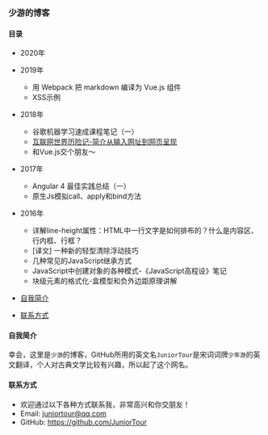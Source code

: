 ### 少游的博客



#### 目录

- 2020年
- 2019年
  - 用 Webpack 把 markdown 编译为 Vue.js 组件
  - XSS示例
- 2018年
  - 谷歌机器学习速成课程笔记（一）
  - [互联网世界历险记-简介从输入网址到网页呈现](https://github.com/JuniorTour/blog/issues/1)
  - 和Vue.js交个朋友～
- 2017年
  - Angular 4 最佳实践总结（一）
  - 原生Js模拟call、apply和bind方法
- 2016年
  - 详解line-height属性：HTML中一行文字是如何排布的？什么是内容区、行内框、行框？
  - [译文] 一种新的轻型清除浮动技巧
  - 几种常见的JavaScript继承方式
  - JavaScript中创建对象的各种模式-《JavaScript高程设》笔记
  - 块级元素的格式化-盒模型和负外边距原理讲解

- [自我简介](https://github.com/JuniorTour/blog#%E8%87%AA%E6%88%91%E7%AE%80%E4%BB%8B)
- [联系方式](https://github.com/JuniorTour/blog#%E8%81%94%E7%B3%BB%E6%96%B9%E5%BC%8F)



#### 自我简介

幸会，这里是`少游`的博客，GitHub所用的英文名`JuniorTour`是宋词词牌`少年游`的英文翻译，个人对古典文学比较有兴趣，所以起了这个网名。



#### 联系方式

- 欢迎通过以下各种方式联系我，非常高兴和你交朋友！
- Email: juniortour@qq.com
- GitHub: https://github.com/JuniorTour
